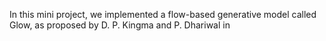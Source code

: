 In this mini project, we implemented a flow-based generative model called Glow, as proposed by D. P. Kingma and P. Dhariwal in [](https://arxiv.org/abs/1807.03039) 
